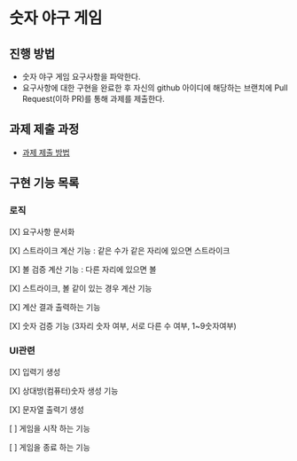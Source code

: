 # 숫자 야구 게임
## 진행 방법
* 숫자 야구 게임 요구사항을 파악한다.
* 요구사항에 대한 구현을 완료한 후 자신의 github 아이디에 해당하는 브랜치에 Pull Request(이하 PR)를 통해 과제를 제출한다.

## 과제 제출 과정
* [과제 제출 방법](https://github.com/next-step/nextstep-docs/tree/master/precourse)


## 구현 기능 목록
### 로직
[X] 요구사항 문서화

[X] 스트라이크 계산 기능 : 같은 수가 같은 자리에 있으면 스트라이크

[X] 볼 검증 계산 기능 : 다른 자리에 있으면 볼

[X] 스트라이크, 볼 같이 있는 경우 계산 기능

[X] 계산 결과 출력하는 기능

[X] 숫자 검증 기능 (3자리 숫자 여부, 서로 다른 수 여부, 1~9숫자여부)

### UI관련
[X] 입력기 생성

[X] 상대방(컴퓨터)숫자 생성 기능

[X] 문자열 출력기 생성

[ ] 게임을 시작 하는 기능

[ ] 게임을 종료 하는 기능